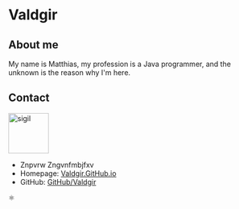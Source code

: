 # Valdgir

## About me

My name is Matthias, my profession is a Java programmer, and the unknown is the reason why I'm here.

## Contact

<img src="https://avatars.githubusercontent.com/u/94609635" height="80" alt="sigil"/>

* Znpvrw Zngvnfmbjfxv
* Homepage: [Valdgir.GitHub.io](https://valdgir.github.io/)
* GitHub: [GitHub/Valdgir](https://github.com/Valdgir)

⚛️
